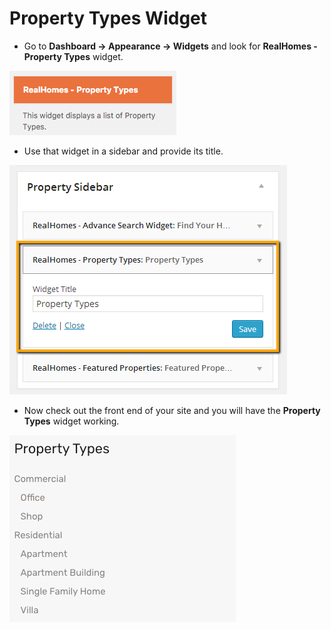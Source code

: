 # Property Types Widget

- Go to **Dashboard → Appearance → Widgets** and look for **RealHomes - Property Types** widget. 

![Real Homes Documentation](images/widgets/property-types-widget.png)

- Use that widget in a sidebar and provide its title. 

![Real Homes Documentation](images/widgets/property-types-widget-settings.png)

- Now check out the front end of your site and you will have the **Property Types** widget working. 

![Real Homes Documentation](images/widgets/property-types-frontend-modern.png)

